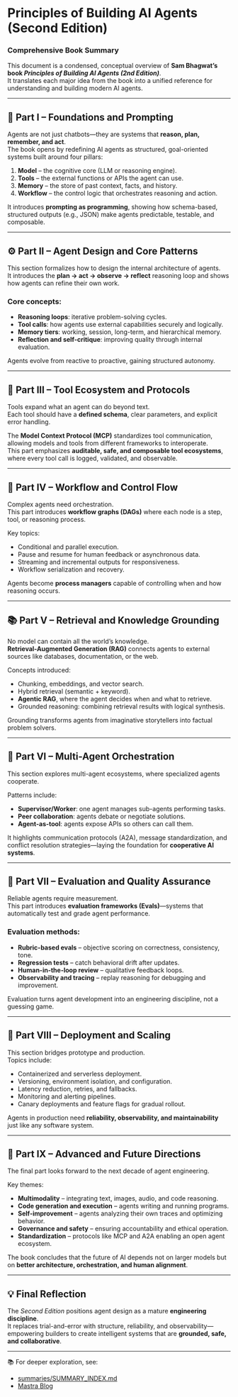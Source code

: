 # Principles of Building AI Agents (Second Edition)
### Comprehensive Book Summary

This document is a condensed, conceptual overview of **Sam Bhagwat’s book _Principles of Building AI Agents (2nd Edition)_**.  
It translates each major idea from the book into a unified reference for understanding and building modern AI agents.

---

## 🧠 Part I – Foundations and Prompting

Agents are not just chatbots—they are systems that **reason, plan, remember, and act**.  
The book opens by redefining AI agents as structured, goal-oriented systems built around four pillars:

1. **Model** – the cognitive core (LLM or reasoning engine).  
2. **Tools** – the external functions or APIs the agent can use.  
3. **Memory** – the store of past context, facts, and history.  
4. **Workflow** – the control logic that orchestrates reasoning and action.

It introduces **prompting as programming**, showing how schema-based, structured outputs (e.g., JSON) make agents predictable, testable, and composable.

---

## ⚙️ Part II – Agent Design and Core Patterns

This section formalizes how to design the internal architecture of agents.  
It introduces the **plan → act → observe → reflect** reasoning loop and shows how agents can refine their own work.

### Core concepts:
- **Reasoning loops**: iterative problem-solving cycles.  
- **Tool calls**: how agents use external capabilities securely and logically.  
- **Memory tiers**: working, session, long-term, and hierarchical memory.  
- **Reflection and self-critique**: improving quality through internal evaluation.

Agents evolve from reactive to proactive, gaining structured autonomy.

---

## 🔌 Part III – Tool Ecosystem and Protocols

Tools expand what an agent can do beyond text.  
Each tool should have a **defined schema**, clear parameters, and explicit error handling.

The **Model Context Protocol (MCP)** standardizes tool communication, allowing models and tools from different frameworks to interoperate.  
This part emphasizes **auditable, safe, and composable tool ecosystems**, where every tool call is logged, validated, and observable.

---

## 🔁 Part IV – Workflow and Control Flow

Complex agents need orchestration.  
This part introduces **workflow graphs (DAGs)** where each node is a step, tool, or reasoning process.

Key topics:
- Conditional and parallel execution.  
- Pause and resume for human feedback or asynchronous data.  
- Streaming and incremental outputs for responsiveness.  
- Workflow serialization and recovery.

Agents become **process managers** capable of controlling when and how reasoning occurs.

---

## 📚 Part V – Retrieval and Knowledge Grounding

No model can contain all the world’s knowledge.  
**Retrieval-Augmented Generation (RAG)** connects agents to external sources like databases, documentation, or the web.

Concepts introduced:
- Chunking, embeddings, and vector search.  
- Hybrid retrieval (semantic + keyword).  
- **Agentic RAG**, where the agent decides when and what to retrieve.  
- Grounded reasoning: combining retrieval results with logical synthesis.

Grounding transforms agents from imaginative storytellers into factual problem solvers.

---

## 🤝 Part VI – Multi-Agent Orchestration

This section explores multi-agent ecosystems, where specialized agents cooperate.

Patterns include:
- **Supervisor/Worker**: one agent manages sub-agents performing tasks.  
- **Peer collaboration**: agents debate or negotiate solutions.  
- **Agent-as-tool**: agents expose APIs so others can call them.

It highlights communication protocols (A2A), message standardization, and conflict resolution strategies—laying the foundation for **cooperative AI systems**.

---

## 🧾 Part VII – Evaluation and Quality Assurance

Reliable agents require measurement.  
This part introduces **evaluation frameworks (Evals)**—systems that automatically test and grade agent performance.

### Evaluation methods:
- **Rubric-based evals** – objective scoring on correctness, consistency, tone.  
- **Regression tests** – catch behavioral drift after updates.  
- **Human-in-the-loop review** – qualitative feedback loops.  
- **Observability and tracing** – replay reasoning for debugging and improvement.

Evaluation turns agent development into an engineering discipline, not a guessing game.

---

## 🚀 Part VIII – Deployment and Scaling

This section bridges prototype and production.  
Topics include:
- Containerized and serverless deployment.  
- Versioning, environment isolation, and configuration.  
- Latency reduction, retries, and fallbacks.  
- Monitoring and alerting pipelines.  
- Canary deployments and feature flags for gradual rollout.

Agents in production need **reliability, observability, and maintainability** just like any software system.

---

## 🌌 Part IX – Advanced and Future Directions

The final part looks forward to the next decade of agent engineering.

Key themes:
- **Multimodality** – integrating text, images, audio, and code reasoning.  
- **Code generation and execution** – agents writing and running programs.  
- **Self-improvement** – agents analyzing their own traces and optimizing behavior.  
- **Governance and safety** – ensuring accountability and ethical operation.  
- **Standardization** – protocols like MCP and A2A enabling an open agent ecosystem.

The book concludes that the future of AI depends not on larger models but on **better architecture, orchestration, and human alignment**.

---

## 💡 Final Reflection

The *Second Edition* positions agent design as a mature **engineering discipline**.  
It replaces trial-and-error with structure, reliability, and observability—empowering builders to create intelligent systems that are **grounded, safe, and collaborative**.

---

📚 For deeper exploration, see:
- [summaries/SUMMARY_INDEX.md](./summaries/SUMMARY_INDEX.md)
- [Mastra Blog](https://mastra.ai/blog/principlesv2)
